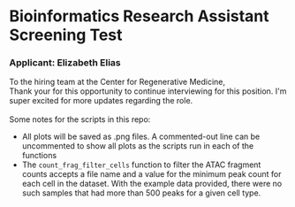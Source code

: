 <h1><strong>Bioinformatics Research Assistant Screening Test</strong></h1>
<h3>Applicant: Elizabeth Elias</h3>

<p>To the hiring team at the Center for Regenerative Medicine, <br>
Thank your for this opportunity to continue interviewing for this position. I'm super excited for more updates regarding the role. 
<br> <br>
Some notes for the scripts in this repo: <ul>
<li>All plots will be saved as .png files. A commented-out line can be uncommented to show all plots as the scripts run in each of the functions</li>
<li>The <code>count_frag_filter_cells</code> function to filter the ATAC fragment counts accepts a file name
and a value for the minimum peak count for each cell in the dataset. With the example data provided, there
were no such samples that had more than 500 peaks for a given cell type. </li></ul> 

